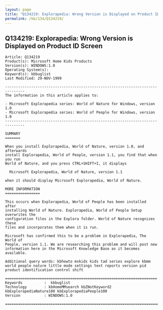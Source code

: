 ```yaml
---
layout: page
title: "Q134219: Explorapedia: Wrong Version is Displayed on Product ID Screen"
permalink: /kb/134/Q134219/
---
```


## Q134219: Explorapedia: Wrong Version is Displayed on Product ID Screen

	Article: Q134219
	Product(s): Microsoft Home Kids Products
	Version(s): WINDOWS:1.0
	Operating System(s): 
	Keyword(s): kbbuglist
	Last Modified: 29-NOV-1999
	
	-------------------------------------------------------------------------------
	The information in this article applies to:
	
	- Microsoft Explorapedia series: World of Nature for Windows, version 1.0 
	- Microsoft Explorapedia series: World of People for Windows, version 1.0 
	-------------------------------------------------------------------------------
	
	SUMMARY
	=======
	
	When you install Explorapedia, World of Nature, version 1.0, and afterwards
	install Explorapedia, World of People, version 1.1, you find that when you run
	World of Nature, and you press CTRL+SHIFT+I, it displays
	
	  Microsoft Explorapedia, World of Nature, version 1.1
	
	when it should display Microsoft Explorapedia, World of Nature.
	
	MORE INFORMATION
	================
	
	This occurs when Explorapedia, World of People has been installed after
	installing World of Nature. Explorapedia, World of People Setup overwrites the
	configuration files in the Explora folder. World of Nature recognizes these
	files and incorporates them when it is run.
	
	Microsoft has confirmed this to be a problem in Explorapedia, The World of
	People, version 1.1. We are researching this problem and will post new
	information here in the Microsoft Knowledge Base as it becomes available.
	
	Additional query words: kbhowto mskids kids tad series explore kbmm world people nature little mode settings text reports version pid product identification control shift
	
	======================================================================
	Keywords          :  kbbuglist
	Technology        : kbHomeMMsearch kbZNotKeyword2 kbExplorapediaNature100 kbExplorapediaPeople100
	Version           : WINDOWS:1.0
	
	=============================================================================
	
